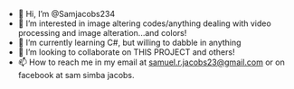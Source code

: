 - 👋 Hi, I’m @Samjacobs234
- 👀 I’m interested in image altering codes/anything dealing with video processing and image alteration...and colors!
- 🌱 I’m currently learning C#, but willing to dabble in anything
- 💞️ I’m looking to collaborate on THIS PROJECT and others!
- 📫 How to reach me in my email at samuel.r.jacobs23@gmail.com or on facebook at sam simba jacobs.

<!---
Samjacobs234/Samjacobs234 is a ✨ special ✨ repository because its `README.md` (this file) appears on your GitHub profile.
You can click the Preview link to take a look at your changes.
--->
